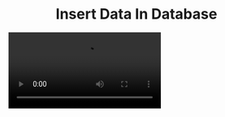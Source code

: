 <h1 align="center">Insert Data In Database </h1>
<!-- <img src="https://github.com/user-attachments/assets/76a547a5-2352-40da-97f8-c7e8a73c27be">
<img src="https://github.com/user-attachments/assets/01344d56-5f6e-4e5b-bdf7-32c68ba7ada2"> -->
<video src="https://github.com/user-attachments/assets/ce05bf93-b432-48b5-892a-94b32488e787">
<h1 align="center">READ AND DELETE FORM DATA BASE </h1>
<video src="https://github.com/user-attachments/assets/35ffcc24-60e7-4d3a-8282-be0bfa54a35c">













